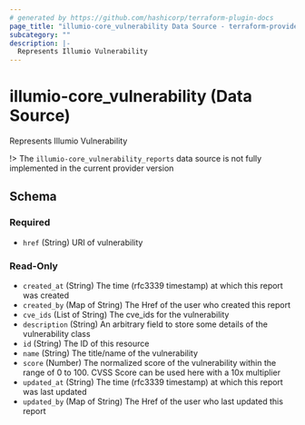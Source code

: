 ```yaml
---
# generated by https://github.com/hashicorp/terraform-plugin-docs
page_title: "illumio-core_vulnerability Data Source - terraform-provider-illumio-core"
subcategory: ""
description: |-
  Represents Illumio Vulnerability
---
```


# illumio-core_vulnerability (Data Source)

Represents Illumio Vulnerability

!> The `illumio-core_vulnerability_reports` data source is not fully implemented in the current provider version


<!-- schema generated by tfplugindocs -->
## Schema

### Required

- `href` (String) URI of vulnerability

### Read-Only

- `created_at` (String) The time (rfc3339 timestamp) at which this report was created
- `created_by` (Map of String) The Href of the user who created this report
- `cve_ids` (List of String) The cve_ids for the vulnerability
- `description` (String) An arbitrary field to store some details of the vulnerability class
- `id` (String) The ID of this resource
- `name` (String) The title/name of the vulnerability
- `score` (Number) The normalized score of the vulnerability within the range of 0 to 100. CVSS Score can be used here with a 10x multiplier
- `updated_at` (String) The time (rfc3339 timestamp) at which this report was last updated
- `updated_by` (Map of String) The Href of the user who last updated this report


